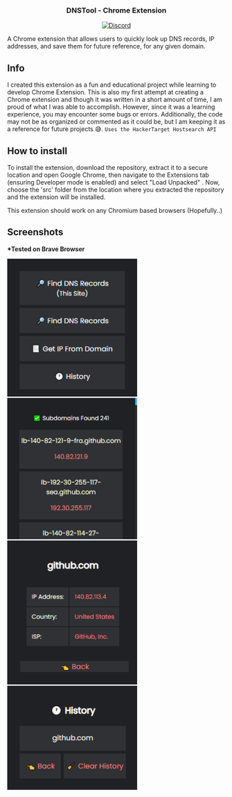 
<h3 align="center">DNSTool - Chrome Extension</h3>
<p align="center">
    <a href="http://discord.com/users/674660356819517440" target="_blank">
        <img src="https://img.shields.io/badge/Discord-Werewolf%232427-lightblue.svg?style=flat-square" alt="Discord"/>
    </a>
</p>

A Chrome extension that allows users to quickly look up DNS records, IP addresses, and save them for future reference, for any given domain.

## Info
I created this extension as a fun and educational project while learning to develop Chrome Extension. This is also my first attempt at creating a Chrome extension and though it was written in a short amount of time, I am proud of what I was able to accomplish. However, since it was a learning experience, you may encounter some bugs or errors. Additionally, the code may not be as organized or commented as it could be, but I am keeping it as a reference for future projects 😅. 
`Uses the HackerTarget Hostsearch API`
## How to install
To install the extension, download the repository, extract it to a secure location and open Google Chrome, then navigate to the Extensions tab (ensuring Developer mode is enabled) and select "Load Unpacked" . Now, choose the 'src' folder from the location where you extracted the repository and the extension will be installed.

This extension should work on any Chromium based browsers (Hopefully..)

## Screenshots
**\*Tested on Brave Browser**
<p float="left">
  <img src="assets/Screenshot-1.png" width="300" />
  <img src="assets/Screenshot-2.png" width="300" />
  <img src="assets/Screenshot-3.png" width="300" />
  <img src="assets/Screenshot-4.png" width="300" />
</p>
